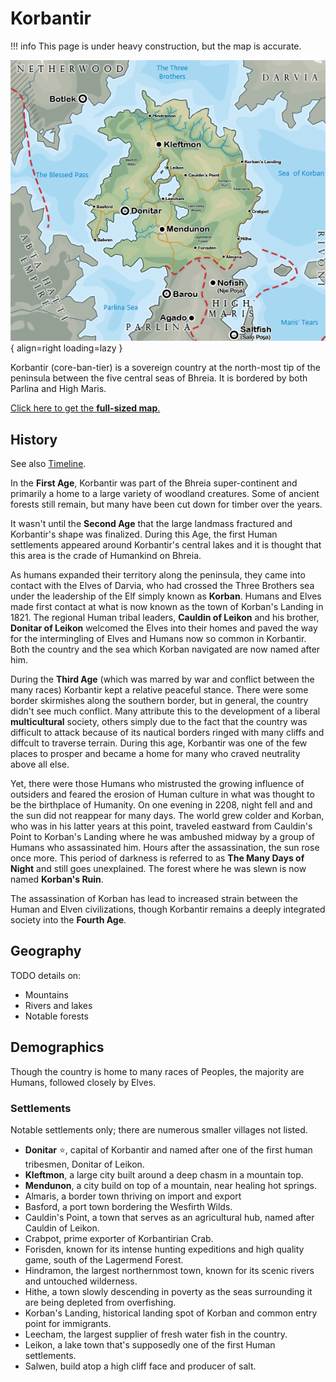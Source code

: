 # Korbantir

!!! info
    This page is under heavy construction, but the map is accurate.

![Korbantir](../../assets/images/korbantir-map-tiny.png){ align=right loading=lazy }

Korbantir (core-ban-tier) is a sovereign country at the north-most tip of the peninsula between the five central seas of Bhreia. It is bordered by both Parlina and High Maris.

[Click here to get the **full-sized map**.](../../assets/images/korbantir-map-full.png)

## History

See also [Timeline](../../lore/timeline.md).

In the **First Age**, Korbantir was part of the Bhreia super-continent and primarily a home to a large variety of woodland creatures. Some of ancient forests still remain, but many have been cut down for timber over the years.

It wasn't until the **Second Age** that the large landmass fractured and Korbantir's shape was finalized. During this Age, the first Human settlements appeared around Korbantir's central lakes and it is thought that this area is the crade of Humankind on Bhreia.

As humans expanded their territory along the peninsula, they came into contact with the Elves of Darvia, who had crossed the Three Brothers sea under the leadership of the Elf simply known as **Korban**. Humans and Elves made first contact at what is now known as the town of Korban's Landing in 1821. The regional Human tribal leaders, **Cauldin of Leikon** and his brother, **Donitar of Leikon** welcomed the Elves into their homes and paved the way for the intermingling of Elves and Humans now so common in Korbantir. Both the country and the sea which Korban navigated are now named after him.

During the **Third Age** (which was marred by war and conflict between the many races) Korbantir kept a relative peaceful stance. There were some border skirmishes along the southern border, but in general, the country didn't see much conflict. Many attribute this to the development of a liberal **multicultural** society, others simply due to the fact that the country was difficult to attack because of its nautical borders ringed with many cliffs and diffcult to traverse terrain. During this age, Korbantir was one of the few places to prosper and became a home for many who craved neutrality above all else.

Yet, there were those Humans who mistrusted the growing influence of outsiders and feared the erosion of Human culture in what was thought to be the birthplace of Humanity. On one evening in 2208, night fell and and the sun did not reappear for many days. The world grew colder and Korban, who was in his latter years at this point, traveled eastward from Cauldin's Point to Korban's Landing where he was ambushed midway by a group of Humans who assassinated him. Hours after the assassination, the sun rose once more. This period of darkness is referred to as **The Many Days of Night** and still goes unexplained. The forest where he was slewn is now named **Korban's Ruin**.

The assassination of Korban has lead to increased strain between the Human and Elven civilizations, though Korbantir remains a deeply integrated society into the **Fourth Age**.

## Geography

TODO details on:

* Mountains
* Rivers and lakes
* Notable forests

## Demographics

Though the country is home to many races of Peoples, the majority are Humans, followed closely by Elves.

### Settlements

Notable settlements only; there are numerous smaller villages not listed.

* **Donitar** :star:, capital of Korbantir and named after one of the first human tribesmen, Donitar of Leikon.
* **Kleftmon**, a large city built around a deep chasm in a mountain top.
* **Mendunon**, a city build on top of a mountain, near healing hot springs.
* Almaris, a border town thriving on import and export
* Basford, a port town bordering the Wesfirth Wilds.
* Cauldin's Point, a town that serves as an agricultural hub, named after Cauldin of Leikon.
* Crabpot, prime exporter of Korbantirian Crab.
* Forisden, known for its intense hunting expeditions and high quality game, south of the Lagermend Forest.
* Hindramon, the largest northernmost town, known for its scenic rivers and untouched wilderness.
* Hithe, a town slowly descending in poverty as the seas surrounding it are being depleted from overfishing.
* Korban's Landing, historical landing spot of Korban and common entry point for immigrants.
* Leecham, the largest supplier of fresh water fish in the country.
* Leikon, a lake town that's supposedly one of the first Human settlements.
* Salwen, build atop a high cliff face and producer of salt.